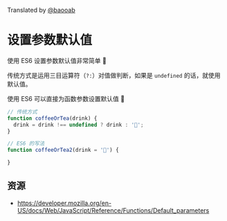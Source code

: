 Translated by [@baooab](https://github.com/baooab)

# 设置参数默认值

使用 ES6 设置参数默认值非常简单 👏‬

传统方式是运用三目运算符（`?:`）对值做判断，如果是 `undefined` 的话，就使用默认值。

使用 ES6 可以直接为函数参数设置默认值 🎉

```javascript
// 传统方式
function coffeeOrTea(drink) {
  drink = drink !== undefined ? drink : '🍵';
}

// ES6 的写法
function coffeeOrTea2(drink = '🍵') {

}
```

## 资源

- https://developer.mozilla.org/en-US/docs/Web/JavaScript/Reference/Functions/Default_parameters
